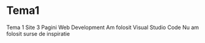 # Tema1
Tema 1 Site 3 Pagini Web Development
Am folosit Visual Studio Code
Nu am folosit surse de inspiratie
